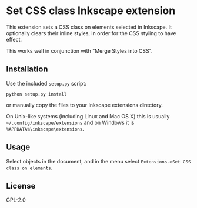 # Set CSS class Inkscape extension

This extension sets a CSS class on elements selected in Inkscape.
It optionally clears their inline styles, in order for the CSS styling to have effect.

This works well in conjunction with "Merge Styles into CSS".

## Installation

Use the included `setup.py` script:

    python setup.py install

or manually copy the files to your Inkscape extensions directory.

On Unix-like systems (including Linux and Mac OS X) this is usually `~/.config/inkscape/extensions` and on Windows it is `%APPDATA%\inkscape\extensions`.

## Usage

Select objects in the document, and in the menu select `Extensions->Set CSS class on elements`.

## License

GPL-2.0
